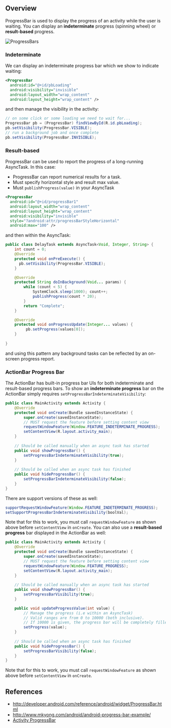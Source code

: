 ## Overview

ProgressBar is used to display the progress of an activity while the user is waiting. You can display an **indeterminate** progress (spinning wheel) or **result-based** progress.

![ProgressBars](http://i.imgur.com/1nUlHOq.png)

### Indeterminate

We can display an indeterminate progress bar which we show to indicate waiting:

```xml
<ProgressBar
  android:id="@+id/pbLoading"
  android:visibility="invisible"
  android:layout_width="wrap_content"
  android:layout_height="wrap_content" />
```

and then manage the visibility in the activity:

```java
// on some click or some loading we need to wait for...
ProgressBar pb = (ProgressBar) findViewById(R.id.pbLoading);
pb.setVisibility(ProgressBar.VISIBLE);
// run a background job and once complete
pb.setVisibility(ProgressBar.INVISIBLE);
```

### Result-based

ProgressBar can be used to report the progress of a long-running AsyncTask. In this case:

 * ProgressBar can report numerical results for a task.
 * Must specify horizontal style and result max value.
 * Must `publishProgress(value)` in your AsyncTask

```xml
<ProgressBar
  android:id="@+id/progressBar1"
  android:layout_width="wrap_content"
  android:layout_height="wrap_content"
  android:visibility="invisible"
  style="?android:attr/progressBarStyleHorizontal"
  android:max="100" />
```

and then within the AsyncTask:

```java
public class DelayTask extends AsyncTask<Void, Integer, String> {
	int count = 0;
	@Override
	protected void onPreExecute() {
	  pb.setVisibility(ProgressBar.VISIBLE);
	}

	@Override
	protected String doInBackground(Void... params) {
		while (count < 5) {
			SystemClock.sleep(1000); count++;
			publishProgress(count * 20);
		}
		return "Complete";
	}

	@Override
	protected void onProgressUpdate(Integer... values) {
		 pb.setProgress(values[0]);
	}
	
}
```

and using this pattern any background tasks can be reflected by an on-screen progress report.

### ActionBar Progress Bar

The ActionBar has built-in progress bar UIs for both indeterminate and result-based progress bars. To show an **indeterminate progress** bar on the ActionBar simply requires `setProgressBarIndeterminateVisibility`:

```java
public class MainActivity extends Activity {
    @Override
    protected void onCreate(Bundle savedInstanceState) {
        super.onCreate(savedInstanceState);
        // MUST request the feature before setting content view
        requestWindowFeature(Window.FEATURE_INDETERMINATE_PROGRESS); 
        setContentView(R.layout.activity_main);
    }
    
    // Should be called manually when an async task has started
    public void showProgressBar() {
        setProgressBarIndeterminateVisibility(true); 
    }
    
    // Should be called when an async task has finished
    public void hideProgressBar() {
    	setProgressBarIndeterminateVisibility(false); 
    }
}
```

There are support versions of these as well:
```java
supportRequestWindowFeature(Window.FEATURE_INDETERMINATE_PROGRESS);
setSupportProgressBarIndeterminateVisibility(boolVal);
```

Note that for this to work, you must call `requestWindowFeature` as shown above before `setContentView` in `onCreate`. You can also use a **result-based progress** bar displayed in the ActionBar as well:

```java
public class MainActivity extends Activity {
    @Override
    protected void onCreate(Bundle savedInstanceState) {
        super.onCreate(savedInstanceState);
        // MUST request the feature before setting content view
        requestWindowFeature(Window.FEATURE_PROGRESS); 
        setContentView(R.layout.activity_main);
    }
    
    // Should be called manually when an async task has started
    public void showProgressBar() {
        setProgressBarVisibility(true);
    }

    public void updateProgressValue(int value) {
        // Manage the progress (i.e within an AsyncTask)
        // Valid ranges are from 0 to 10000 (both inclusive). 
        // If 10000 is given, the progress bar will be completely filled and will fade out.
        setProgress(value);
    }
    
    // Should be called when an async task has finished
    public void hideProgressBar() {
    	setProgressBarVisibility(false);
    }
}
```

Note that for this to work, you must call `requestWindowFeature` as shown above before `setContentView` in `onCreate`.

## References

 * <http://developer.android.com/reference/android/widget/ProgressBar.html>
 * <http://www.mkyong.com/android/android-progress-bar-example/>
 * [Activity ProgressBar](http://developer.android.com/reference/android/app/Activity.html#setProgressBarIndeterminateVisibility\(boolean\))